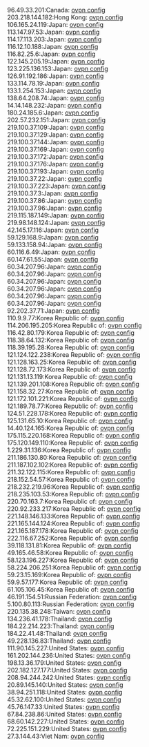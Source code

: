 96.49.33.201:Canada: [ovpn config](vpn/96_49_33_201.ovpn)  
203.218.144.182:Hong Kong: [ovpn config](vpn/203_218_144_182.ovpn)  
106.165.24.119:Japan: [ovpn config](vpn/106_165_24_119.ovpn)  
113.147.97.53:Japan: [ovpn config](vpn/113_147_97_53.ovpn)  
114.17.113.203:Japan: [ovpn config](vpn/114_17_113_203.ovpn)  
116.12.10.188:Japan: [ovpn config](vpn/116_12_10_188.ovpn)  
116.82.25.6:Japan: [ovpn config](vpn/116_82_25_6.ovpn)  
122.145.205.19:Japan: [ovpn config](vpn/122_145_205_19.ovpn)  
123.225.136.153:Japan: [ovpn config](vpn/123_225_136_153.ovpn)  
126.91.192.186:Japan: [ovpn config](vpn/126_91_192_186.ovpn)  
133.114.78.19:Japan: [ovpn config](vpn/133_114_78_19.ovpn)  
133.1.254.153:Japan: [ovpn config](vpn/133_1_254_153.ovpn)  
138.64.208.74:Japan: [ovpn config](vpn/138_64_208_74.ovpn)  
14.14.148.232:Japan: [ovpn config](vpn/14_14_148_232.ovpn)  
180.24.185.6:Japan: [ovpn config](vpn/180_24_185_6.ovpn)  
202.57.232.151:Japan: [ovpn config](vpn/202_57_232_151.ovpn)  
219.100.37.109:Japan: [ovpn config](vpn/219_100_37_109.ovpn)  
219.100.37.129:Japan: [ovpn config](vpn/219_100_37_129.ovpn)  
219.100.37.144:Japan: [ovpn config](vpn/219_100_37_144.ovpn)  
219.100.37.169:Japan: [ovpn config](vpn/219_100_37_169.ovpn)  
219.100.37.172:Japan: [ovpn config](vpn/219_100_37_172.ovpn)  
219.100.37.176:Japan: [ovpn config](vpn/219_100_37_176.ovpn)  
219.100.37.193:Japan: [ovpn config](vpn/219_100_37_193.ovpn)  
219.100.37.22:Japan: [ovpn config](vpn/219_100_37_22.ovpn)  
219.100.37.223:Japan: [ovpn config](vpn/219_100_37_223.ovpn)  
219.100.37.3:Japan: [ovpn config](vpn/219_100_37_3.ovpn)  
219.100.37.86:Japan: [ovpn config](vpn/219_100_37_86.ovpn)  
219.100.37.96:Japan: [ovpn config](vpn/219_100_37_96.ovpn)  
219.115.187.149:Japan: [ovpn config](vpn/219_115_187_149.ovpn)  
219.98.148.124:Japan: [ovpn config](vpn/219_98_148_124.ovpn)  
42.145.17.116:Japan: [ovpn config](vpn/42_145_17_116.ovpn)  
59.129.168.9:Japan: [ovpn config](vpn/59_129_168_9.ovpn)  
59.133.158.94:Japan: [ovpn config](vpn/59_133_158_94.ovpn)  
60.116.6.49:Japan: [ovpn config](vpn/60_116_6_49.ovpn)  
60.147.61.55:Japan: [ovpn config](vpn/60_147_61_55.ovpn)  
60.34.207.96:Japan: [ovpn config](vpn/60_34_207_96.ovpn)  
60.34.207.96:Japan: [ovpn config](vpn/60_34_207_96.ovpn)  
60.34.207.96:Japan: [ovpn config](vpn/60_34_207_96.ovpn)  
60.34.207.96:Japan: [ovpn config](vpn/60_34_207_96.ovpn)  
60.34.207.96:Japan: [ovpn config](vpn/60_34_207_96.ovpn)  
60.34.207.96:Japan: [ovpn config](vpn/60_34_207_96.ovpn)  
92.202.37.71:Japan: [ovpn config](vpn/92_202_37_71.ovpn)  
110.9.9.77:Korea Republic of: [ovpn config](vpn/110_9_9_77.ovpn)  
114.206.195.205:Korea Republic of: [ovpn config](vpn/114_206_195_205.ovpn)  
116.42.80.179:Korea Republic of: [ovpn config](vpn/116_42_80_179.ovpn)  
118.38.64.132:Korea Republic of: [ovpn config](vpn/118_38_64_132.ovpn)  
118.39.195.28:Korea Republic of: [ovpn config](vpn/118_39_195_28.ovpn)  
121.124.122.238:Korea Republic of: [ovpn config](vpn/121_124_122_238.ovpn)  
121.128.163.25:Korea Republic of: [ovpn config](vpn/121_128_163_25.ovpn)  
121.128.72.173:Korea Republic of: [ovpn config](vpn/121_128_72_173.ovpn)  
121.131.13.119:Korea Republic of: [ovpn config](vpn/121_131_13_119.ovpn)  
121.139.201.108:Korea Republic of: [ovpn config](vpn/121_139_201_108.ovpn)  
121.158.32.27:Korea Republic of: [ovpn config](vpn/121_158_32_27.ovpn)  
121.172.101.221:Korea Republic of: [ovpn config](vpn/121_172_101_221.ovpn)  
121.189.78.77:Korea Republic of: [ovpn config](vpn/121_189_78_77.ovpn)  
124.51.228.178:Korea Republic of: [ovpn config](vpn/124_51_228_178.ovpn)  
125.131.65.10:Korea Republic of: [ovpn config](vpn/125_131_65_10.ovpn)  
14.40.124.165:Korea Republic of: [ovpn config](vpn/14_40_124_165.ovpn)  
175.115.220.168:Korea Republic of: [ovpn config](vpn/175_115_220_168.ovpn)  
175.120.149.110:Korea Republic of: [ovpn config](vpn/175_120_149_110.ovpn)  
1.229.31.136:Korea Republic of: [ovpn config](vpn/1_229_31_136.ovpn)  
211.186.130.80:Korea Republic of: [ovpn config](vpn/211_186_130_80.ovpn)  
211.187.102.102:Korea Republic of: [ovpn config](vpn/211_187_102_102.ovpn)  
211.32.122.115:Korea Republic of: [ovpn config](vpn/211_32_122_115.ovpn)  
218.152.54.57:Korea Republic of: [ovpn config](vpn/218_152_54_57.ovpn)  
218.232.219.96:Korea Republic of: [ovpn config](vpn/218_232_219_96.ovpn)  
218.235.103.53:Korea Republic of: [ovpn config](vpn/218_235_103_53.ovpn)  
220.70.163.7:Korea Republic of: [ovpn config](vpn/220_70_163_7.ovpn)  
220.92.233.217:Korea Republic of: [ovpn config](vpn/220_92_233_217.ovpn)  
221.148.146.133:Korea Republic of: [ovpn config](vpn/221_148_146_133.ovpn)  
221.165.144.124:Korea Republic of: [ovpn config](vpn/221_165_144_124.ovpn)  
221.165.187.178:Korea Republic of: [ovpn config](vpn/221_165_187_178.ovpn)  
222.116.67.252:Korea Republic of: [ovpn config](vpn/222_116_67_252.ovpn)  
39.118.131.81:Korea Republic of: [ovpn config](vpn/39_118_131_81.ovpn)  
49.165.46.58:Korea Republic of: [ovpn config](vpn/49_165_46_58.ovpn)  
58.123.196.227:Korea Republic of: [ovpn config](vpn/58_123_196_227.ovpn)  
58.224.206.251:Korea Republic of: [ovpn config](vpn/58_224_206_251.ovpn)  
59.23.15.169:Korea Republic of: [ovpn config](vpn/59_23_15_169.ovpn)  
59.9.57.177:Korea Republic of: [ovpn config](vpn/59_9_57_177.ovpn)  
61.105.106.45:Korea Republic of: [ovpn config](vpn/61_105_106_45.ovpn)  
46.191.154.51:Russian Federation: [ovpn config](vpn/46_191_154_51.ovpn)  
5.100.80.113:Russian Federation: [ovpn config](vpn/5_100_80_113.ovpn)  
220.135.38.248:Taiwan: [ovpn config](vpn/220_135_38_248.ovpn)  
134.236.41.178:Thailand: [ovpn config](vpn/134_236_41_178.ovpn)  
184.22.214.223:Thailand: [ovpn config](vpn/184_22_214_223.ovpn)  
184.22.41.48:Thailand: [ovpn config](vpn/184_22_41_48.ovpn)  
49.228.136.83:Thailand: [ovpn config](vpn/49_228_136_83.ovpn)  
111.90.145.227:United States: [ovpn config](vpn/111_90_145_227.ovpn)  
161.202.144.236:United States: [ovpn config](vpn/161_202_144_236.ovpn)  
198.13.36.179:United States: [ovpn config](vpn/198_13_36_179.ovpn)  
202.182.127.177:United States: [ovpn config](vpn/202_182_127_177.ovpn)  
208.94.244.242:United States: [ovpn config](vpn/208_94_244_242.ovpn)  
20.89.145.140:United States: [ovpn config](vpn/20_89_145_140.ovpn)  
38.94.251.118:United States: [ovpn config](vpn/38_94_251_118.ovpn)  
45.32.62.100:United States: [ovpn config](vpn/45_32_62_100.ovpn)  
45.76.147.33:United States: [ovpn config](vpn/45_76_147_33.ovpn)  
67.84.238.86:United States: [ovpn config](vpn/67_84_238_86.ovpn)  
68.60.142.227:United States: [ovpn config](vpn/68_60_142_227.ovpn)  
72.225.151.229:United States: [ovpn config](vpn/72_225_151_229.ovpn)  
27.3.144.43:Viet Nam: [ovpn config](vpn/27_3_144_43.ovpn)  
